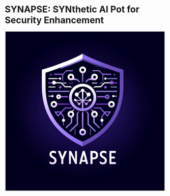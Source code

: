 # SYNAPSE: SYNthetic AI Pot for Security Enhancement
<p align="center"> <img src="https://github.com/eneagizzarelli/SYNAPSE/raw/main/SYNAPSE_logo.webp" alt="SYNAPSE logo" height="500" width="500"> </p>
